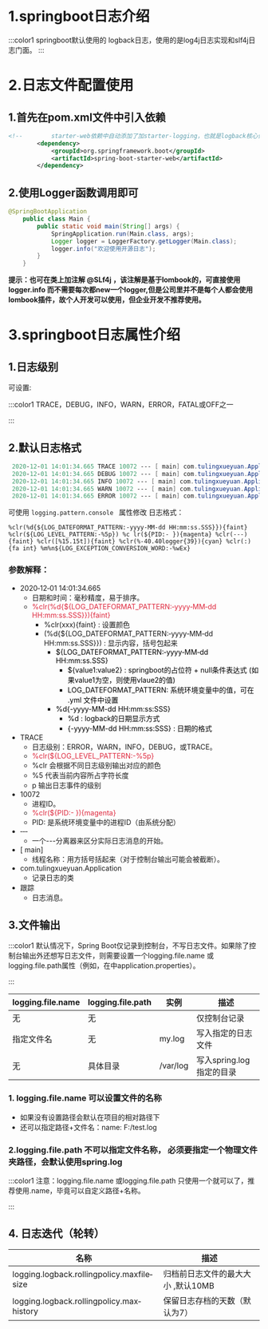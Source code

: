 # 1.springboot日志介绍
:::color1
springboot默认使用的 logback日志，使用的是log4j日志实现和slf4j日志门面。
:::

# 2.日志文件配置使用
## 1.首先在pom.xml文件中引入依赖
```xml
<!--        starter-web依赖中自动添加了加starter‐logging，也就是logback核心依赖-->
        <dependency>
            <groupId>org.springframework.boot</groupId>
            <artifactId>spring-boot-starter-web</artifactId>
        </dependency>
```

## 2.使用Logger函数调用即可
```java
@SpringBootApplication
    public class Main {
        public static void main(String[] args) {
            SpringApplication.run(Main.class, args);
            Logger logger = LoggerFactory.getLogger(Main.class);
            logger.info("欢迎使用开源日志");
        }
    }
```

**提示：也可在类上加注解 @SLf4j ，该注解是基于lombook的，可直接使用 logger.info 而不需要每次都new一个logger,但是公司里并不是每个人都会使用lombook插件，故个人开发可以使用，但企业开发不推荐使用。**

# 3.springboot日志属性介绍
## 1.日志级别
可设置: 

:::color1
 TRACE，DEBUG，INFO，WARN，ERROR，FATAL或OFF之一  

:::

## 2.默认日志格式
```java
 2020‐12‐01 14:01:34.665 TRACE 10072 ‐‐‐ [ main] com.tulingxueyuan.Application : 跟踪
 2020‐12‐01 14:01:34.665 DEBUG 10072 ‐‐‐ [ main] com.tulingxueyuan.Application : 调试
 2020‐12‐01 14:01:34.665 INFO 10072 ‐‐‐ [ main] com.tulingxueyuan.Application : 信息
 2020‐12‐01 14:01:34.665 WARN 10072 ‐‐‐ [ main] com.tulingxueyuan.Application : 警告
 2020‐12‐01 14:01:34.665 ERROR 10072 ‐‐‐ [ main] com.tulingxueyuan.Application : 异常

```

可使用 ` logging.pattern.console  ` 属性修改 日志格式：

` %clr(%d{${LOG_DATEFORMAT_PATTERN:‐yyyy‐MM‐dd HH:mm:ss.SSS}}){faint} %clr(${LOG_LEVEL_PATTERN:‐%5p}) %c lr(${PID:‐ }){magenta} %clr(‐‐‐){faint} %clr([%15.15t]){faint} %clr(%‐40.40logger{39}){cyan} %clr(:){fa int} %m%n${LOG_EXCEPTION_CONVERSION_WORD:‐%wEx}  `

### 参数解释：
+ 2020‐12‐01 14:01:34.665
    -  日期和时间：毫秒精度，易于排序。  
    - <font style="color:#DF2A3F;"> %clr(%d{${LOG_DATEFORMAT_PATTERN:‐yyyy‐MM‐dd HH:mm:ss.SSS}}){faint}</font>
        * %clr(xxx){faint} : 设置颜色
        * (%d{${LOG_DATEFORMAT_PATTERN:‐yyyy‐MM‐dd HH:mm:ss.SSS}}) : 显示内容，括号包起来
            + <font style="color:#000000;">${LOG_DATEFORMAT_PATTERN:‐yyyy‐MM‐dd HH:mm:ss.SSS}</font><font style="color:#000000;">	</font>
                - <font style="color:#000000;">${value1:value2}  : springboot的占位符 + null条件表达式 (如果value1为空，则使用vlaue2的值)</font>
                - <font style="color:#000000;">LOG_DATEFORMAT_PATTERN: 系统环境变量中的值，可在 .yml 文件中设置</font>
            + <font style="color:#000000;">%d{-yyyy-MM-dd HH:mm:ss:SSS}</font>
                - <font style="color:#000000;">%d : logback的日期显示方式</font>
                - <font style="color:#000000;">{-yyyy-MM-dd HH:mm:ss:SSS}	: 日期的格式</font>
+  TRACE  
    -  日志级别：ERROR，WARN，INFO，DEBUG，或TRACE。  
    - <font style="color:#DF2A3F;"> %clr(${LOG_LEVEL_PATTERN:-%5p}  </font>
    - %clr 会根据不同日志级别输出对应的颜色
    - %5 代表当前内容所占字符长度
    - p 输出日志事件的级别
+  10072  
    -  进程ID。  
    -  <font style="color:#DF2A3F;">%clr(${PID:- }){magenta}  </font>
    -  PID: 是系统环境变量中的进程ID（由系统分配）  
+ ‐‐‐
    -  一个---分离器来区分实际日志消息的开始。  
+  [           main]  
    -  线程名称：用方括号括起来（对于控制台输出可能会被截断）。  
+  com.tulingxueyuan.Application  
    -  记录日志的类  
+   跟踪  
    -  日志消息。  

## 3.文件输出
:::color1
 默认情况下，Spring Boot仅记录到控制台，不写日志文件。如果除了控制台输出外还想写日志文件，则需要设置一个logging.file.name 或logging.file.path属性（例如，在中application.properties）。  

:::

| logging.file.name | logging.file.path | 实例 | 描述 |
| --- | --- | --- | --- |
| 无 | 无 | | 仅控制台记录 |
| 指定文件名 | 无 | my.log | 写入指定的日志文件 |
| 无 | 具体目录 | /var/log | 写入spring.log指定的目录 |


###  1. logging.file.name 可以设置文件的名称
+ 如果没有设置路径会默认在项目的相对路径下 
+ 还可以指定路径+文件名：name: F:/test.log 

### 2.logging.file.path 不可以指定文件名称， 必须要指定一个物理文件夹路径，会默认使用spring.log  
:::color1
注意：logging.file.name 或logging.file.path 只使用一个就可以了，推荐使用.name，毕竟可以自定义路径+名称。

:::

## 4. 日志迭代（轮转）  
|  名称   |  描述   |
| --- | --- |
|  logging.logback.rollingpolicy.max­file­size   |  归档前日志文件的最大大小  ,默认10MB |
|  logging.logback.rollingpolicy.max­history   |  保留日志存档的天数（默认为7）   |


